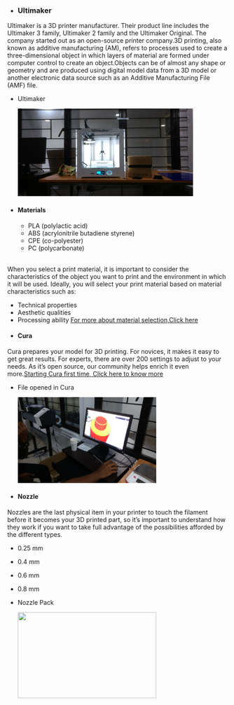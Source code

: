 - ### Ultimaker
Ultimaker is a 3D printer manufacturer. Their product line includes the Ultimaker 3 family, Ultimaker 2 family and the Ultimaker Original. The company started out as an open-source printer company.3D printing, also known as additive manufacturing (AM), refers to processes used to create a three-dimensional object in which layers of material are formed under computer control to create an object.Objects can be of almost any shape or geometry and are produced using digital model data from a 3D model or another electronic data source such as an Additive Manufacturing File (AMF) file.
  - Ultimaker
  
    <img src="um.jpg" height="200" width="400">
- #### Materials
  - PLA (polylactic acid)
  - ABS (acrylonitrile butadiene styrene)
  - CPE (co-polyester)
  - PC (polycarbonate)
<br>
When you select a print material, it is important to consider the characteristics of the object you want to print and the environment in which it will be used. Ideally, you will select your print material based on material characteristics such as:

  - Technical properties
  - Aesthetic qualities
  - Processing ability
[For more about material selection,Click here](https://ultimaker.com/en/resources/50296-which-material-should-i-use)
- #### Cura


Cura prepares your model for 3D printing. For novices, it makes it easy to get great results. For experts, there are over 200 settings to adjust to your needs. As it’s open source, our community helps enrich it even more.[Starting Cura first time, Click here to know more](https://ultimaker.com/en/resources/20407-first-use-cura-2)

   - File opened in Cura

     <img src="Design.jpg" height="196" width="316">                                                               

- #### Nozzle
Nozzles are the last physical item in your printer to touch the filament before it becomes your 3D printed part, so it’s important to understand how they work if you want to take full advantage of the possibilities afforded by the different types.
  - 0.25 mm
  - 0.4 mm
  - 0.6 mm 
  - 0.8 mm 

- Nozzle Pack

    <img src="nozzle.jpg" height="196" width="316">

